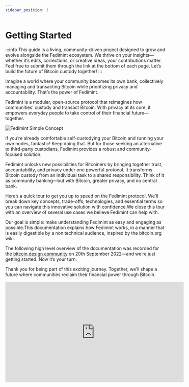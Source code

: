 ```yaml
---
sidebar_position: 1
---
```


# Getting Started

:::info
This guide is a living, community-driven project designed to grow and evolve alongside the Fedimint ecosystem. We thrive on your insights—whether it’s edits, corrections, or creative ideas, your contributions matter. Feel free to submit them through the link at the bottom of each page. Let’s build the future of Bitcoin custody together!
:::

Imagine a world where your community becomes its own bank, collectively managing and transacting Bitcoin while prioritizing privacy and accountability. That’s the power of Fedimint.

Fedimint is a modular, open-source protocol that reimagines how communities’ custody and transact Bitcoin. With privacy at its core, it empowers everyday people to take control of their financial future—together.


<div style={{textAlign: 'center'}}>

![Fedimint Simple Concept](/img/raw-figures/fm-simple-concept-excalidraw.png)

</div>

If you’re already comfortable self-custodying your Bitcoin and running your own nodes, fantastic! Keep doing that. But for those seeking an alternative to third-party custodians, Fedimint provides a robust and community-focused solution.

Fedimint unlocks new possibilities for Bitcoiners by bringing together trust, accountability, and privacy under one powerful protocol. It transforms Bitcoin custody from an individual task to a shared responsibility.
Think of it as community banking—but with Bitcoin, greater privacy, and no central bank.


Here’s a quick tour to get you up to speed on the Fedimint protocol. We’ll break down key concepts, trade-offs, technologies, and essential terms so you can navigate this innovative solution with confidence.We close this tour with an overview of several use cases we believe Fedimint can help with.


Our goal is simple: make understanding Fedimint as easy and engaging as possible.This documentation explains how Fedimint works, in a manner that is easily digestible by a non technical audience, inspired by the bitcoin.org wiki.

The following high level overview of the documentation was recorded for the [bitcoin design community](https://bitcoin.design) on 20th September 2022—and we’re just getting started. Now it’s your turn.


Thank you for being part of this exciting journey. Together, we’ll shape a future where communities reclaim their financial power through Bitcoin.

<div style={{textAlign: 'center'}}>

<iframe width="560" height="315" src="https://www.youtube-nocookie.com/embed/G4iclApJL0c?start=42" title="YouTube video player" frameborder="0" allow="accelerometer; autoplay; clipboard-write; encrypted-media; gyroscope; picture-in-picture" allowfullscreen></iframe>

</div>
